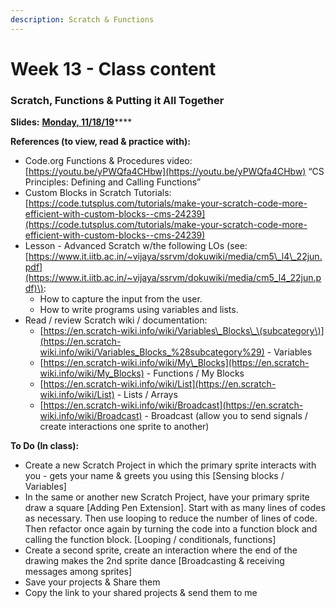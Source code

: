 ```yaml
---
description: Scratch & Functions
---
```


# Week 13 - Class content

### Scratch, Functions & Putting it All Together

**Slides:** [**Monday, 11/18/19**](https://docs.google.com/presentation/d/1Ke5mG6dyWMtV1iDtfDYQ-zmvYNMYXMr-R-S9IQsNaLU/edit?usp=sharing)\*\*\*\*

**References \(to view, read & practice with\):**

* Code.org Functions & Procedures video: [https://youtu.be/yPWQfa4CHbw](https://youtu.be/yPWQfa4CHbw) “CS Principles: Defining and Calling Functions”
* Custom Blocks in Scratch Tutorials: [https://code.tutsplus.com/tutorials/make-your-scratch-code-more-efficient-with-custom-blocks--cms-24239](https://code.tutsplus.com/tutorials/make-your-scratch-code-more-efficient-with-custom-blocks--cms-24239)
* Lesson - Advanced Scratch w/the following LOs \(see: [https://www.it.iitb.ac.in/~vijaya/ssrvm/dokuwiki/media/cm5\_l4\_22jun.pdf](https://www.it.iitb.ac.in/~vijaya/ssrvm/dokuwiki/media/cm5_l4_22jun.pdf)\):
  * How to capture the input from the user. 
  * How to write programs using variables and lists.
* Read / review Scratch wiki / documentation:
  * [https://en.scratch-wiki.info/wiki/Variables\_Blocks\_\(subcategory\)](https://en.scratch-wiki.info/wiki/Variables_Blocks_%28subcategory%29) - Variables
  * [https://en.scratch-wiki.info/wiki/My\_Blocks](https://en.scratch-wiki.info/wiki/My_Blocks) - Functions / My Blocks
  * [https://en.scratch-wiki.info/wiki/List](https://en.scratch-wiki.info/wiki/List) - Lists / Arrays
  * [https://en.scratch-wiki.info/wiki/Broadcast](https://en.scratch-wiki.info/wiki/Broadcast) - Broadcast \(allow you to send signals / create interactions one sprite to another\)

**To Do \(In class\):**

* Create a new Scratch Project in which the primary sprite interacts with you - gets your name & greets you using this \[Sensing blocks / Variables\]
* In the same or another new Scratch Project, have your primary sprite draw a square \[Adding Pen Extension\]. Start with as many lines of codes as necessary. Then use looping to reduce the number of lines of code. Then refactor once again by turning the code into a function block and calling the function block. \[Looping / conditionals, functions\]
* Create a second sprite, create an interaction where the end of the drawing makes the 2nd sprite dance \[Broadcasting & receiving messages among sprites\]
* Save your projects & Share them
* Copy the link to your shared projects & send them to me

